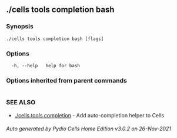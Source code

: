 ## ./cells tools completion bash



### Synopsis



```
./cells tools completion bash [flags]
```

### Options

```
  -h, --help   help for bash
```

### Options inherited from parent commands

```
```

### SEE ALSO

* [./cells tools completion](./cells-tools-completion)	 - Add auto-completion helper to Cells

###### Auto generated by Pydio Cells Home Edition v3.0.2 on 26-Nov-2021
